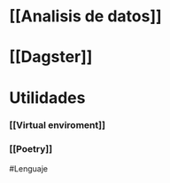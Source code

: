 # [[Analisis de datos]]

# [[Dagster]]

# Utilidades

### [[Virtual enviroment]]

### [[Poetry]]
#Lenguaje 